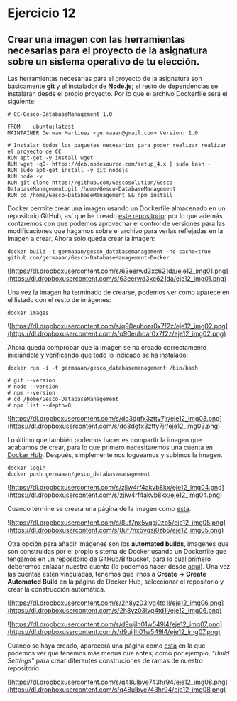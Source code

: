 # Ejercicio 12
## Crear una imagen con las herramientas necesarias para el proyecto de la asignatura sobre un sistema operativo de tu elección.
Las herramientas necesarias para el proyecto de la asignatura son básicamente **git** y el instalador de **Node.js**; el resto de dependencias se instalarán desde el propio proyecto. Por lo que el archivo Dockerfile será el siguiente:

```
# CC-Gesco-DatabaseManagement 1.0

FROM    ubuntu:latest
MAINTAINER German Martinez <germaaan@gmail.com> Version: 1.0

# Instalar todos los paquetes necesarios para poder realizar realizar el proyecto de CC
RUN apt-get -y install wget
RUN wget -qO- https://deb.nodesource.com/setup_4.x | sudo bash -
RUN sudo apt-get install -y git nodejs
RUN node -v
RUN git clone https://github.com/Gescosolution/Gesco-DatabaseManagement.git /home/Gesco-DatabaseManagement
RUN cd /home/Gesco-DatabaseManagement && npm install
```

Docker permite crear una imagen usando un Dockerfile almacenado en un repositorio GitHub, así que he creado [este repositorio](https://github.com/germaaan/Gesco-DatabaseManagement-Docker); por lo que además contaremos con que podemos aprovechar el control de versiones para las modificaciones que hagamos sobre el archivo para verlas reflejadas en la imagen a crear. Ahora solo queda crear la imagen:

```
docker build -t germaaan/gesco_databasemanagement -no-cache=true github.com/germaaan/Gesco-DatabaseManagement-Docker
```

![https://dl.dropboxusercontent.com/s/63eerwd3xc621da/eje12_img01.png](https://dl.dropboxusercontent.com/s/63eerwd3xc621da/eje12_img01.png)

Una vez la imagen ha terminado de crearse, podemos ver como aparece en el listado con el resto de imágenes:

```
docker images
```

![https://dl.dropboxusercontent.com/s/q90euhoar0x7f2z/eje12_img02.png](https://dl.dropboxusercontent.com/s/q90euhoar0x7f2z/eje12_img02.png)

Ahora queda comprobar que la imagen se ha creado correctamente iniciándola y verificando que todo lo indicado se ha instalado:

```
docker run -i -t germaaan/gesco_databasemanagement /bin/bash

# git --version
# node --version
# npm --version
# cd /home/Gesco-DatabaseManagement
# npm list --depth=0
```

![https://dl.dropboxusercontent.com/s/do3dgfx3ztty7jr/eje12_img03.png](https://dl.dropboxusercontent.com/s/do3dgfx3ztty7jr/eje12_img03.png)

Lo último que también podemos hacer es compartir la imagen que acabamos de crear, para lo que primero necesitaremos una cuenta en [Docker Hub](https://hub.docker.com/). Después, simplemente nos logueamos y subimos la imagen.

```
docker login
docker push germaaan/gesco_databasemanagement
```

![https://dl.dropboxusercontent.com/s/zjiw4rf4akvb8kx/eje12_img04.png](https://dl.dropboxusercontent.com/s/zjiw4rf4akvb8kx/eje12_img04.png)

Cuando termine se creara una página de la imagen como [esta](https://hub.docker.com/r/germaaan/gesco_databasemanagement/).

![https://dl.dropboxusercontent.com/s/8uf7nx5vqsj0zb5/eje12_img05.png](https://dl.dropboxusercontent.com/s/8uf7nx5vqsj0zb5/eje12_img05.png)

Otra opción para añadir imágenes son los **automated builds**, imagenes que son construidas por el propio sistema de Docker usando un Dockerfile que tengamos en un repositorio de GitHub/Bitbucket, para lo cual primero deberemos enlazar nuestra cuenta (lo podemos hacer desde [aquí](https://hub.docker.com/add/automated-build/link-accounts/)). Una vez las cuentas estén vinculadas, tenemos que irnos a **Create -> Create Automated Build** en la página de Docker Hub, seleccionar el repositorio y crear la construcción automática.

![https://dl.dropboxusercontent.com/s/2h8yz03lvg4td1i/eje12_img06.png](https://dl.dropboxusercontent.com/s/2h8yz03lvg4td1i/eje12_img06.png)

![https://dl.dropboxusercontent.com/s/d9uijlh01w549l4/eje12_img07.png](https://dl.dropboxusercontent.com/s/d9uijlh01w549l4/eje12_img07.png)

Cuando se haya creado, aparecerá una página como [esta](https://hub.docker.com/r/germaaan/gesco-databasemanagement-docker/) en la que podemos ver que tenemos más menús que antes; como por ejemplo, _"Build Settings"_ para crear diferentes construciones de ramas de nuestro repositorio.

![https://dl.dropboxusercontent.com/s/q48ulbve743hr94/eje12_img08.png](https://dl.dropboxusercontent.com/s/q48ulbve743hr94/eje12_img08.png)
